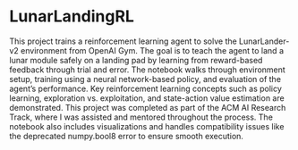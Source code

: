 # LunarLandingRL
This project trains a reinforcement learning agent to solve the LunarLander-v2 environment from OpenAI Gym. The goal is to teach the agent to land a lunar module safely on a landing pad by learning from reward-based feedback through trial and error. The notebook walks through environment setup, training using a neural network-based policy, and evaluation of the agent’s performance. Key reinforcement learning concepts such as policy learning, exploration vs. exploitation, and state-action value estimation are demonstrated. This project was completed as part of the ACM AI Research Track, where I was assisted and mentored throughout the process. The notebook also includes visualizations and handles compatibility issues like the deprecated numpy.bool8 error to ensure smooth execution.
